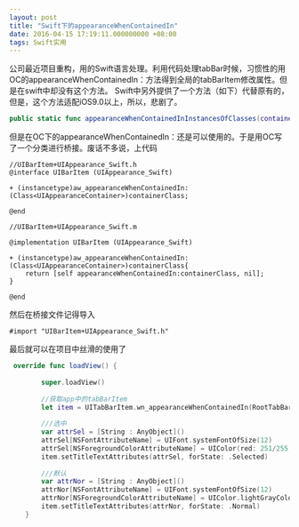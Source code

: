 ```yaml
---
layout: post
title: "Swift下的appearanceWhenContainedIn"
date: 2016-04-15 17:19:11.000000000 +08:00
tags: Swift实用
---
```


公司最近项目重构，用的Swift语言处理。利用代码处理tabBar时候，习惯性的用OC的appearanceWhenContainedIn：方法得到全局的tabBarItem修改属性。但是在swift中却没有这个方法。
Swift中另外提供了一个方法（如下）代替原有的，但是，这个方法适配iOS9.0以上，所以，悲剧了。

```swift
public static func appearanceWhenContainedInInstancesOfClasses(containerTypes: [AnyObject.Type]) -> Self
```

但是在OC下的appearanceWhenContainedIn：还是可以使用的。于是用OC写了一个分类进行桥接。废话不多说，上代码

```ObjC
//UIBarItem+UIAppearance_Swift.h
@interface UIBarItem (UIAppearance_Swift)

+ (instancetype)aw_appearanceWhenContainedIn:(Class<UIAppearanceContainer>)containerClass;

@end

```

```ObjC
//UIBarItem+UIAppearance_Swift.m

@implementation UIBarItem (UIAppearance_Swift)

+ (instancetype)aw_appearanceWhenContainedIn:(Class<UIAppearanceContainer>)containerClass{
    return [self appearanceWhenContainedIn:containerClass, nil];
}

@end

```

然后在桥接文件记得导入

```objc
#import "UIBarItem+UIAppearance_Swift.h"
```

最后就可以在项目中丝滑的使用了

```swift 
 override func loadView() {
        
        super.loadView()
        
        //获取app中的tabBarItem
        let item = UITabBarItem.wn_appearanceWhenContainedIn(RootTabBarController.self)
        
        ///选中
        var attrSel = [String : AnyObject]()
        attrSel[NSFontAttributeName] = UIFont.systemFontOfSize(12)
        attrSel[NSForegroundColorAttributeName] = UIColor(red: 251/255, green: 175/255, blue: 40/255, alpha: 1.0)
        item.setTitleTextAttributes(attrSel, forState: .Selected)
        
        ///默认
        var attrNor = [String : AnyObject]()
        attrNor[NSFontAttributeName] = UIFont.systemFontOfSize(12)
        attrNor[NSForegroundColorAttributeName] = UIColor.lightGrayColor()
        item.setTitleTextAttributes(attrNor, forState: .Normal)
    }

```

